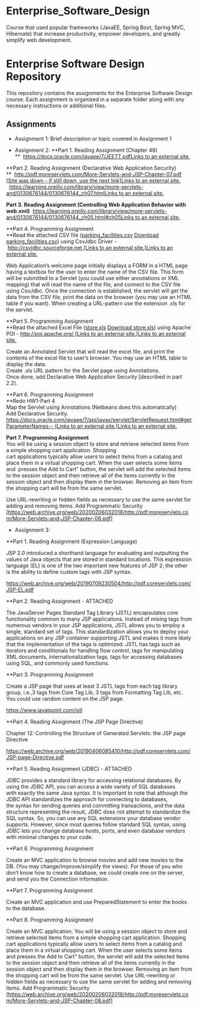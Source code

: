 # Enterprise_Software_Design
Course that used popular frameworks (JavaEE, Spring Boot, Spring MVC, Hibernate) that increase productivity, empower developers, and greatly simplify web development.

# Enterprise Software Design Repository

This repository contains the assignments for the Enterprise Software Design course. Each assignment is organized in a separate folder along with any necessary instructions or additional files.

## Assignments

-   Assignment 1: Brief description or topic covered in Assignment 1

-   Assignment 2: 
**Part 1. Reading Assignment (Chapter 48)  
**  [https://docs.oracle.com/javaee/7/JEETT.pdfLinks to an external site.](https://docs.oracle.com/javaee/7/JEETT.pdf)

**Part 2. Reading Assignment (Declarative Web Application Security)  
**  [http://pdf.moreservlets.com/More-Servlets-and-JSP-Chapter-07.pdf [Site was down - if still down, use the next link]Links to an external site.](http://pdf.moreservlets.com/More-Servlets-and-JSP-Chapter-07.pdf)  
  [https://learning.oreilly.com/library/view/more-servlets-and/0130676144/0130676144_ch07.htmlLinks to an external site.](https://learning.oreilly.com/library/view/more-servlets-and/0130676144/0130676144_ch07.html)

**Part 3. Reading Assignment (Controlling Web Application Behavior with web.xml)**  [https://learning.oreilly.com/library/view/more-servlets-and/0130676144/0130676144_ch05.html#ch05Links to an external site.](https://learning.oreilly.com/library/view/more-servlets-and/0130676144/0130676144_ch05.html#ch05)

**Part 4. Programming Assignment  
**Read the attached CSV file ([parking_facilities.csv](https://northeastern.instructure.com/courses/136975/files/19783798?wrap=1 "parking_facilities.csv") [Download parking_facilities.csv](https://northeastern.instructure.com/courses/136975/files/19783798/download?download_frd=1)) using CsvJdbc Driver - [http://csvjdbc.sourceforge.net (Links to an external site.)Links to an external site.](http://csvjdbc.sourceforge.net/)

Web Application’s welcome page initially displays a FORM in a HTML page having a textbox for the user to enter the name of the CSV file. This form will be submitted to a Servlet (you could use either annotations or XML mapping) that will read the name of the file, and connect to the CSV file using CsvJdbc. Once the connection is established, the servlet will get the data from the CSV file, print the data on the browser (you may use an HTML table if you want). When creating a URL-pattern use the extension .xls for the servlet.

**Part 5. Programming Assignment  
**Read the attached Excel File ([store.xls](https://northeastern.instructure.com/courses/136975/files/19783809?wrap=1 "store.xls") [Download store.xls](https://northeastern.instructure.com/courses/136975/files/19783809/download?download_frd=1)) using Apache POI - [http://poi.apache.org/ (Links to an external site.)Links to an external site.](http://poi.apache.org/)

Create an Annotated Servlet that will read the excel file, and print the contents of the excel file to user’s browser. You may use an HTML table to display the data.  
Create .xls URL pattern for the Servlet page using Annotations.  
Once done, add Declarative Web Application Security [described in part 2.2].

**Part 6. Programming Assignment  
**Redo HW1-Part 4  
Map the Servlet using Annotations (Netbeans does this automatically)  
Add Declarative Security.  
[https://docs.oracle.com/javaee/7/api/javax/servlet/ServletRequest.html#getParameterNames-- (Links to an external site.)Links to an external site.](https://docs.oracle.com/javaee/7/api/javax/servlet/ServletRequest.html#getParameterNames--)

**Part 7. Programming Assignment**  
You will be using a session object to store and retrieve selected items from a simple shopping cart application. Shopping  
cart applications typically allow users to select items from a catalog and place them in a virtual shopping cart. When the user selects some items and  presses the Add to Cart" button, the servlet will add the selected items to the session object and then retrieve all of the items currently in the session object and then display them in the browser. Removing an item from the shopping cart will be from the same servlet.

Use URL-rewriting or hidden fields as necessary to use the same servlet for adding and removing items. Add Programmatic Security [https://web.archive.org/web/20200206032018/http://pdf.moreservlets.com/More-Servlets-and-JSP-Chapter-08.pdf]

-   Assignment 3: 

**Part 1. Reading Assignment (Expression Language)

JSP 2.0 introduced a shorthand language for evaluating and outputting the values of Java objects that are stored in standard locations. This expression language (EL) is one of the two important new features of JSP 2; the other is the ability to define custom tags with JSP syntax.

https://web.archive.org/web/20190709230504/http://pdf.coreservlets.com/JSP-EL.pdf

**Part 2. Reading Assignment - ATTACHED

The JavaServer Pages Standard Tag Library (JSTL) encapsulates core functionality common to many JSP applications. Instead of mixing tags from numerous vendors in your JSP applications, JSTL allows you to employ a single, standard set of tags. This standardization allows you to deploy your applications on any JSP container supporting JSTL and makes it more likely that the implementation of the tags is optimized. JSTL has tags such as iterators and conditionals for handling flow control, tags for manipulating XML documents, internationalization tags, tags for accessing databases using SQL, and commonly used functions.

**Part 3. Programming Assignment

Create a JSP page that uses at least 3 JSTL tags from each tag library group, i.e.,3 tags from Core Tag Lib, 3 tags from Formatting Tag Lib, etc. You could use random content on the JSP page.

https://www.javatpoint.com/jstl

**Part 4. Reading Assignment (The JSP Page Directive)

Chapter 12: Controlling the Structure of Generated Servlets: the JSP page Directive

https://web.archive.org/web/20190406085410/http://pdf.coreservlets.com/JSP-page-Directive.pdf

**Part 5. Reading Assignment (JDBC) - ATTACHED

JDBC provides a standard library for accessing relational databases. By using the JDBC API, you can access a wide variety of SQL databases  
with exactly the same Java syntax. It is important to note that although the JDBC API standardizes the approach for connecting to databases,  
the syntax for sending queries and committing transactions, and the data structure representing the result, JDBC does not attempt to standardize the SQL syntax. So, you can use any SQL extensions your database vendor supports. However, since most queries follow standard SQL syntax, using JDBC lets you change database hosts, ports, and even database vendors with minimal changes to your code.

**Part 6. Programming Assignment

Create an MVC application to browse movies and add new movies to the DB. (You may change/improve/simplify the views). For those of you who don’t know how to create a database, we could create one on the server, and send you the Connection information.

**Part 7. Programming Assignment

Create an MVC application and use PreparedStatement to enter the books to the database.

**Part 8. Programming Assignment

Create an MVC application. You will be using a session object to store and retrieve selected items from a simple shopping cart application. Shopping cart applications typically allow users to select items from a catalog and place them in a virtual shopping cart. When the user selects some items and presses the Add to Cart" button, the servlet will add the selected items to the session object and then retrieve all of the items currently in the session object and then display them in the browser. Removing an item from the shopping cart will be from the same servlet. Use URL-rewriting or hidden fields as necessary to use the same servlet for adding and removing items. 
Add Programmatic Security [https://web.archive.org/web/20200206032018/http://pdf.moreservlets.com/More-Servlets-and-JSP-Chapter-08.pdf]
